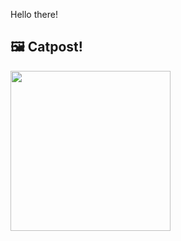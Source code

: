 Hello there!



## 🖼️ Catpost!

<sub>
    <img src="https://cdn2.thecatapi.com/images/MTY5MTY5OQ.jpg" height="256">
</sub>

